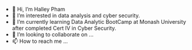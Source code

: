 - 👋 Hi, I’m Halley Pham
- 👀 I’m interested in data analysis and cyber security.
- 🌱 I’m currently learning Data Analytic BootCamp at Monash University after completed Cert IV in Cyber Security.
- 💞️ I’m looking to collaborate on ...
- 📫 How to reach me ...

<!---
Alphaomegainfinity/Alphaomegainfinity is a ✨ special ✨ repository because its `README.md` (this file) appears on your GitHub profile.
You can click the Preview link to take a look at your changes.
--->
